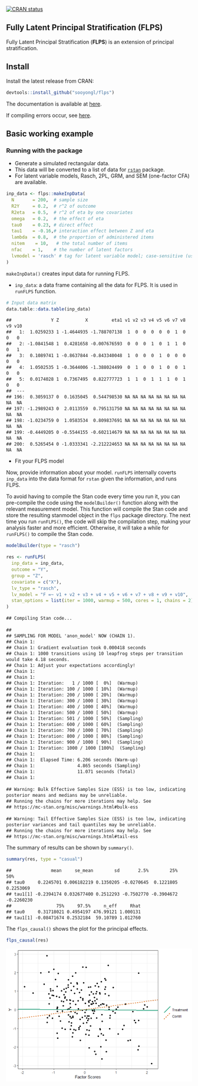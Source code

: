 
<!-- badges: start -->

[![CRAN
status](https://www.r-pkg.org/badges/version/flps)](https://CRAN.R-project.org/package=flps)
<!-- badges: end -->

## Fully Latent Principal Stratification (FLPS)

Fully Latent Principal Stratification (**FLPS**) is an extension of
principal stratification.

## Install

Install the latest release from CRAN:

``` r
devtools::install_github("sooyongl/flps")
```

The documentation is available at
[here](https://sooyongl.github.io/flps/).

If compiling errors occur, see
[here](https://github.com/stan-dev/rstan/wiki/Configuring-C---Toolchain-for-Windows#r-42).

## Basic working example

### Running with the package

- Generate a simulated rectangular data.
- This data will be converted to a list of data for
  [`rstan`](https://github.com/stan-dev/rstan) package.
- For latent variable models, Rasch, 2PL, GRM, and SEM (one-factor CFA)
  are available.

``` r
inp_data <- flps::makeInpData(
  N       = 200,  # sample size
  R2Y     = 0.2,  # r^2 of outcome
  R2eta   = 0.5,  # r^2 of eta by one covariates
  omega   = 0.2,  # the effect of eta
  tau0    = 0.23, # direct effect
  tau1    = -0.16,# interaction effect between Z and eta
  lambda  = 0.8,  # the proportion of administered items
  nitem    = 10,   # the total number of items
  nfac    = 1,    # the number of latent factors
  lvmodel = 'rasch' # tag for latent variable model; case-sensitive (use lower-case letters)
)
```

`makeInpData()` creates input data for running FLPS.

- `inp_data`: a data frame containing all the data for FLPS. It is used
  in `runFLPS` function.

``` r
# Input data matrix
data.table::data.table(inp_data)
```

    ##               Y Z          X         eta1 v1 v2 v3 v4 v5 v6 v7 v8 v9 v10
    ##   1:  1.0259233 1 -1.4644935 -1.788707138  1  0  0  0  0  0  1  0  0   0
    ##   2: -1.0841548 1  0.4281658 -0.007676593  0  0  0  1  0  1  1  0  0   1
    ##   3:  0.1089741 1 -0.8637844 -0.843340048  1  0  0  0  1  0  0  0  0   0
    ##   4:  1.0502535 1 -0.3644006 -1.388024499  0  1  0  0  1  0  0  1  0   0
    ##   5:  0.0174028 1  0.7367495  0.822777723  1  1  0  1  1  1  0  1  0   0
    ##  ---                                                                    
    ## 196:  0.3059137 0  0.1635045  0.544798530 NA NA NA NA NA NA NA NA NA  NA
    ## 197: -1.2989243 0  2.0113559  0.795131750 NA NA NA NA NA NA NA NA NA  NA
    ## 198: -1.0234759 0  1.0583534  0.809837691 NA NA NA NA NA NA NA NA NA  NA
    ## 199: -0.4449205 0 -0.5544155 -0.602114679 NA NA NA NA NA NA NA NA NA  NA
    ## 200:  0.5265454 0 -1.0333341 -2.212224653 NA NA NA NA NA NA NA NA NA  NA

- Fit your FLPS model

Now, provide information about your model. `runFLPS` internally coverts
`inp_data` into the data format for `rstan` given the information, and
runs FLPS.

To avoid having to compile the Stan code every time you run it, you can
pre-compile the code using the `modelBuilder()` function along with the
relevant measurement model. This function will compile the Stan code and
store the resulting stanmodel object in the `flps` package directory.
The next time you run `runFLPS()`, the code will skip the compilation
step, making your analysis faster and more efficient. Otherwise, it will
take a while for `runFLPS()` to compile the Stan code.

``` r
modelBuilder(type = "rasch")
```

``` r
res <- runFLPS(
  inp_data = inp_data,
  outcome = "Y",
  group = "Z",
  covariate = c("X"),
  lv_type = "rasch",
  lv_model = "F =~ v1 + v2 + v3 + v4 + v5 + v6 + v7 + v8 + v9 + v10",
  stan_options = list(iter = 1000, warmup = 500, cores = 1, chains = 2)
)
```

    ## Compiling Stan code...

    ## 
    ## SAMPLING FOR MODEL 'anon_model' NOW (CHAIN 1).
    ## Chain 1: 
    ## Chain 1: Gradient evaluation took 0.000418 seconds
    ## Chain 1: 1000 transitions using 10 leapfrog steps per transition would take 4.18 seconds.
    ## Chain 1: Adjust your expectations accordingly!
    ## Chain 1: 
    ## Chain 1: 
    ## Chain 1: Iteration:   1 / 1000 [  0%]  (Warmup)
    ## Chain 1: Iteration: 100 / 1000 [ 10%]  (Warmup)
    ## Chain 1: Iteration: 200 / 1000 [ 20%]  (Warmup)
    ## Chain 1: Iteration: 300 / 1000 [ 30%]  (Warmup)
    ## Chain 1: Iteration: 400 / 1000 [ 40%]  (Warmup)
    ## Chain 1: Iteration: 500 / 1000 [ 50%]  (Warmup)
    ## Chain 1: Iteration: 501 / 1000 [ 50%]  (Sampling)
    ## Chain 1: Iteration: 600 / 1000 [ 60%]  (Sampling)
    ## Chain 1: Iteration: 700 / 1000 [ 70%]  (Sampling)
    ## Chain 1: Iteration: 800 / 1000 [ 80%]  (Sampling)
    ## Chain 1: Iteration: 900 / 1000 [ 90%]  (Sampling)
    ## Chain 1: Iteration: 1000 / 1000 [100%]  (Sampling)
    ## Chain 1: 
    ## Chain 1:  Elapsed Time: 6.206 seconds (Warm-up)
    ## Chain 1:                4.865 seconds (Sampling)
    ## Chain 1:                11.071 seconds (Total)
    ## Chain 1:

    ## Warning: Bulk Effective Samples Size (ESS) is too low, indicating posterior means and medians may be unreliable.
    ## Running the chains for more iterations may help. See
    ## https://mc-stan.org/misc/warnings.html#bulk-ess

    ## Warning: Tail Effective Samples Size (ESS) is too low, indicating posterior variances and tail quantiles may be unreliable.
    ## Running the chains for more iterations may help. See
    ## https://mc-stan.org/misc/warnings.html#tail-ess

The summary of results can be shown by `summary()`.

``` r
summary(res, type = "casual")
```

    ##               mean     se_mean        sd       2.5%        25%        50%
    ## tau0     0.2245701 0.006182219 0.1350205 -0.0270645  0.1221805  0.2253069
    ## tau1[1] -0.2394174 0.032677400 0.2512293 -0.7502770 -0.3904672 -0.2260230
    ##                 75%     97.5%     n_eff     Rhat
    ## tau0     0.31718021 0.4954197 476.99121 1.000131
    ## tau1[1] -0.08471674 0.2532184  59.10789 1.012760

The `flps_causal()` shows the plot for the principal effects.

``` r
flps_causal(res)
```

![](README_files/figure-gfm/unnamed-chunk-7-1.png)<!-- -->
